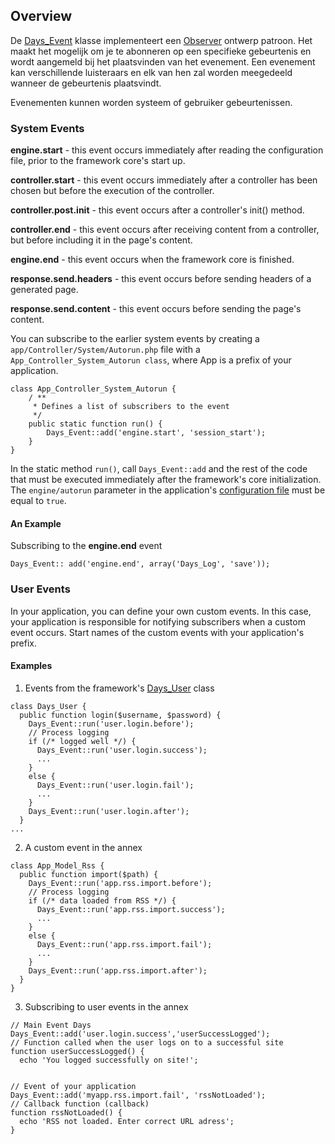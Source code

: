 <a href='Hidden comment: revision: 1'></a>

## Overview ##

De [Days\_Event](http://code.google.com/p/phpdays/source/browse/trunk/lib/Days/Event.php) klasse implementeert een [Observer](http://en.wikipedia.org/wiki/Observer_pattern) ontwerp patroon. Het maakt het mogelijk om je te abonneren op een specifieke gebeurtenis en wordt aangemeld bij het plaatsvinden van het evenement. Een evenement kan verschillende luisteraars en elk van hen zal worden meegedeeld wanneer de gebeurtenis plaatsvindt.

Evenementen kunnen worden systeem of gebruiker gebeurtenissen.

### System Events ###

**engine.start** - this event occurs immediately after reading the configuration file, prior to the framework core's start up.

**controller.start** - this event occurs immediately after a controller has been chosen but before the execution of the controller.

**controller.post.init** - this event occurs after a controller's init() method.

**controller.end** - this event occurs after receiving content from a controller, but before including it in the page's content.

**engine.end** - this event occurs when the framework core is finished.

**response.send.headers** - this event occurs before sending headers of a generated page.

**response.send.content** - this event occurs before sending the page's content.

You can subscribe to the earlier system events by creating a `app/Controller/System/Autorun.php` file with a `App_Controller_System_Autorun class`, where App is a prefix of your application.
```
class App_Controller_System_Autorun {
    / **
     * Defines a list of subscribers to the event
     */
    public static function run() {
        Days_Event::add('engine.start', 'session_start');
    }
}
```

In the static method `run()`, call `Days_Event::add` and the rest of the code that must be executed immediately after the framework's core initialization. The `engine/autorun` parameter in the application's [configuration file](NlLibDaysConfig.md) must be equal to `true`.

#### An Example ####

Subscribing to the **engine.end** event
```
Days_Event:: add('engine.end', array('Days_Log', 'save'));
```

### User Events ###

In your application, you can define your own custom events. In this case, your application is responsible for notifying subscribers when a custom event occurs. Start names of the custom events with your application's prefix.

#### Examples ####

1) Events from the framework's [Days\_User](NlLibDaysUser.md) class
```
class Days_User {
  public function login($username, $password) {
    Days_Event::run('user.login.before');
    // Process logging
    if (/* logged well */) {
      Days_Event::run('user.login.success');
      ...
    }
    else {
      Days_Event::run('user.login.fail');
      ...
    }
    Days_Event::run('user.login.after');
  }
...
```

2) A custom event in the annex
```
class App_Model_Rss {
  public function import($path) {
    Days_Event::run('app.rss.import.before');
    // Process logging
    if (/* data loaded from RSS */) {
      Days_Event::run('app.rss.import.success');
      ...
    }
    else {
      Days_Event::run('app.rss.import.fail');
      ...
    }
    Days_Event::run('app.rss.import.after');
  }
}
```

3) Subscribing to user events in the annex
```
// Main Event Days
Days_Event::add('user.login.success','userSuccessLogged');
// Function called when the user logs on to a successful site
function userSuccessLogged() {
  echo 'You logged successfully on site!';


// Event of your application
Days_Event::add('myapp.rss.import.fail', 'rssNotLoaded');
// Callback function (callback)
function rssNotLoaded() {
  echo 'RSS not loaded. Enter correct URL adress';
}
```